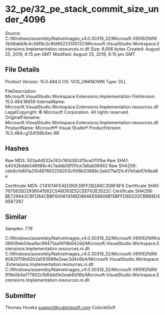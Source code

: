 32_pe/32_pe_stack_commit_size_under_4096
========================================

Source:  C:/Windows/assembly/NativeImages_v4.0.30319_32/Microsoft.V85f62fdf#/3b58abb9c4c56f8c2c8fd95233105137/Microsoft.VisualStudio.Workspace.Extensions.Implementation.resources.ni.dll
Size:  6,656 bytes
Created:  August 25, 2019, 6:15 pm GMT
Modified:  August 25, 2019, 6:15 pm GMT

File Details
------------

Product Version:  15.0.484.0
OS:  VOS_UNKNOWN
Type:  DLL

FileDescription:  Microsoft.VisualStudio.Workspace.Extensions.Implementation
FileVersion:  15.0.484.16659
InternalName:  Microsoft.VisualStudio.Workspace.Extensions.Implementation.resources.dll
LegalCopyright:  © Microsoft Corporation. All rights reserved.
OriginalFilename:  Microsoft.VisualStudio.Workspace.Extensions.Implementation.resources.dll
ProductName:  Microsoft® Visual Studio®
ProductVersion:  15.0.484+g134106b3ec.RR

Hashes
------

Raw MD5:  503a4d532e742c16fd392415ce0701be
Raw SHA1:  b4042bdde548988c4c7addb08101ce7a6ab09462
Raw SHA256:  cbb8cfe801a310497663258203cf0f8b03986c2eb07faf2fc417efab67e9ed8e

Certificate MD5:  C14101AFEAED90E39FF2B2A6C3DBF8F9
Certificate SHA1:  7675835D2936041562C5A6D93E52CEEF63E3522C
Certificate SHA256:  BE7299A3CBFD84CBBF60081458ED86AEE68606B15BFFD8D020CBBB8D495B7287

Similar
-------

Samples:  779

C:/Windows/assembly/NativeImages_v4.0.30319_32/Microsoft.V85f62fdf#/a08609eb54ea9ac99471aa5619b642dd/Microsoft.VisualStudio.Workspace.Extensions.Implementation.resources.ni.dll
C:/Windows/assembly/NativeImages_v4.0.30319_32/Microsoft.V85f62fdf#/80820118b62b2a593689e2eac3d4c6b4/Microsoft.VisualStudio.Workspace.Extensions.Implementation.resources.ni.dll
C:/Windows/assembly/NativeImages_v4.0.30319_32/Microsoft.V85f62fdf#/919e0b4ef77902cfb64dd1e2eab9d16b/Microsoft.VisualStudio.Workspace.Extensions.Implementation.resources.ni.dll

Submitter
---------

Thomas Hruska
support@cubiclesoft.com
CubicleSoft

